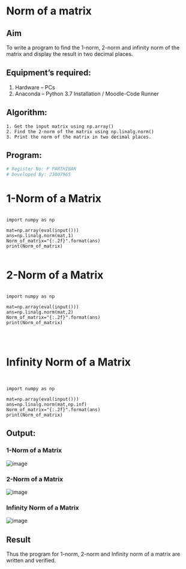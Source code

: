 # Norm of a matrix
## Aim
To write a program to find the 1-norm, 2-norm and infinity norm of the matrix and display the result in two decimal places.
## Equipment’s required:
1.	Hardware – PCs
2.	Anaconda – Python 3.7 Installation / Moodle-Code Runner
## Algorithm:
	1. Get the input matrix using np.array()   
    2. Find the 2-norm of the matrix using np.linalg.norm()
	3. Print the norm of the matrix in two decimal places.
## Program:
```Python
# Register No: P PARTHIBAN
# Developed By: 23007965
```
# 1-Norm of a Matrix
```

import numpy as np

mat=np.array(eval(input()))
ans=np.linalg.norm(mat,1)
Norm_of_matrix="{:.2f}".format(ans)
print(Norm_of_matrix)


```
# 2-Norm of a Matrix
```

import numpy as np

mat=np.array(eval(input()))
ans=np.linalg.norm(mat,2)
Norm_of_matrix="{:.2f}".format(ans)
print(Norm_of_matrix)




```
# Infinity Norm of a Matrix
```


import numpy as np

mat=np.array(eval(input()))
ans=np.linalg.norm(mat,np.inf)
Norm_of_matrix="{:.2f}".format(ans)
print(Norm_of_matrix)
```





## Output:
### 1-Norm of a Matrix
![image](https://github.com/23007965/Norm-of-a-matrix/assets/138971238/42104e43-9108-4e97-bc67-b681464f787c)


### 2-Norm of a Matrix
![image](https://github.com/23007965/Norm-of-a-matrix/assets/138971238/45152c0a-ab77-4dcc-9dba-29a63dd29d4b)


### Infinity Norm of a Matrix
![image](https://github.com/23007965/Norm-of-a-matrix/assets/138971238/136c275a-bead-463f-8a84-9f62bf90c4a2)


## Result
Thus the program for 1-norm, 2-norm and Infinity norm of a matrix are written and verified.
